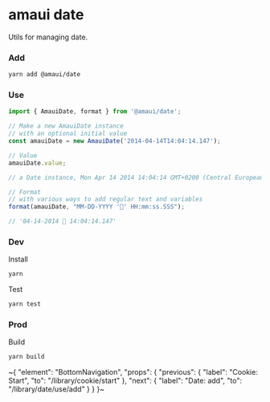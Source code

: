 
# amaui date

Utils for managing date.

### Add

```sh
yarn add @amaui/date
```

### Use

```ts
import { AmauiDate, format } from '@amaui/date';

// Make a new AmauiDate instance
// with an optional initial value
const amauiDate = new AmauiDate('2014-04-14T14:04:14.147');

// Value
amauiDate.value;

// a Date instance, Mon Apr 14 2014 14:04:14 GMT+0200 (Central European Summer Time)

// Format
// with various ways to add regular text and variables
format(amauiDate, "MM-DD-YYYY '🙂' HH:mm:ss.SSS");

// '04-14-2014 🙂 14:04:14.147'
```

### Dev

Install

```sh
yarn
```

Test

```sh
yarn test
```

### Prod

Build

```sh
yarn build
```

~{
  "element": "BottomNavigation",
  "props": {
    "previous": {
      "label": "Cookie: Start",
      "to": "/library/cookie/start"
    },
    "next": {
      "label": "Date: add",
      "to": "/library/date/use/add"
    }
  }
}~
